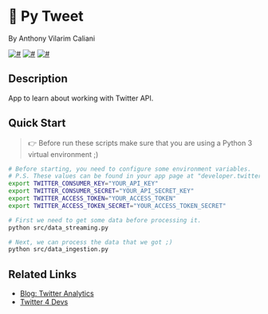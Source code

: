 # 🐣 Py Tweet
By Anthony Vilarim Caliani

[![#](https://img.shields.io/badge/licence-MIT-blue.svg)](#) [![#](https://img.shields.io/badge/python-3-yellow.svg)](#) [![#](https://img.shields.io/badge/tweepy-3.8.0-brightgreen.svg)](#)

## Description
App to learn about working with Twitter API.

## Quick Start

> 👉 Before run these scripts make sure that you are using a Python 3 virtual environment ;)

```sh
# Before starting, you need to configure some environment variables.
# P.S. These values can be found in your app page at "developer.twitter.com"
export TWITTER_CONSUMER_KEY="YOUR_API_KEY"
export TWITTER_CONSUMER_SECRET="YOUR_API_SECRET_KEY"
export TWITTER_ACCESS_TOKEN="YOUR_ACCESS_TOKEN"
export TWITTER_ACCESS_TOKEN_SECRET="YOUR_ACCESS_TOKEN_SECRET"

# First we need to get some data before processing it.
python src/data_streaming.py

# Next, we can process the data that we got ;)
python src/data_ingestion.py
```

## Related Links
- [Blog: Twitter Analytics](http://adilmoujahid.com/posts/2014/07/twitter-analytics/)
- [Twitter 4 Devs](https://developer.twitter.com/)
